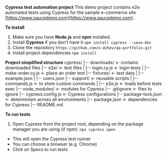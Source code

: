**Cypress test automation project**
This demo project contains e2e automated tests using Cypress for the sample e-commerce site [https://www.saucedemo.com](https://www.saucedemo.com).  

**To install**
1. Make sure you have **Node.js** and **npm** installed.
2. Install **Cypress** if you don't have it 
`npm install cypress --save-dev`
3. Clone the repository `https://github.com/o-dzhev/qa-portfolio.git`
4. Install project dependencies
`npm install`

**Project simplified structure**
cypress/
|-- downloads/              ← contains downloaded files
|-- e2e/                    ← test files 
|   |-- login.cy.js         ← login tests
|   |-- make-order.cy.js    ← place an order test
|-- fixtures/               ← test data 
|   |-- example.json
|   |-- users.json
|-- support/                ← reusable scripts
|   |-- commands.js         ← to store custom commands
|   |-- e2e.js              ← loads before tests exec
|-- node_modules/           ← modules for Cypress
|-- .gitignore              ← files to ignore
|-- cypress.config.js       ← Cypress configurations
|-- package-lock.json       ← determinism across all environments
|-- package.json            ← dependencies for Cypress
|-- README.md 

**To run tests**
1. Open Cypress from the project root, depending on the package manager you are using (if npm):
`npx cypress open`
- This will open the Cypress test runner
- You can choose a browser (e.g. Chrome)
- Click on Specs to run tests

